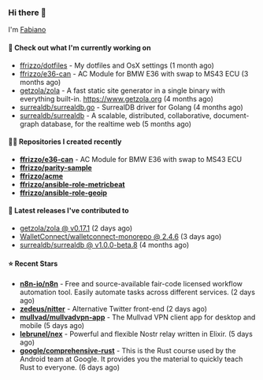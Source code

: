 ### Hi there 👋

I'm [Fabiano](https://ffrizzo.com)

#### 👷 Check out what I'm currently working on


- [ffrizzo/dotfiles](https://github.com/ffrizzo/dotfiles) - My dotfiles and OsX settings (1 month ago)
- [ffrizzo/e36-can](https://github.com/ffrizzo/e36-can) - AC Module for BMW E36 with swap to MS43 ECU (3 months ago)
- [getzola/zola](https://github.com/getzola/zola) - A fast static site generator in a single binary with everything built-in. https://www.getzola.org (4 months ago)
- [surrealdb/surrealdb.go](https://github.com/surrealdb/surrealdb.go) - SurrealDB driver for Golang (4 months ago)
- [surrealdb/surrealdb](https://github.com/surrealdb/surrealdb) - A scalable, distributed, collaborative, document-graph database, for the realtime web (5 months ago)

#### 👨‍💻 Repositories I created recently
- **[ffrizzo/e36-can](https://github.com/ffrizzo/e36-can)** - AC Module for BMW E36 with swap to MS43 ECU
- **[ffrizzo/parity-sample](https://github.com/ffrizzo/parity-sample)**
- **[ffrizzo/acme](https://github.com/ffrizzo/acme)**
- **[ffrizzo/ansible-role-metricbeat](https://github.com/ffrizzo/ansible-role-metricbeat)**
- **[ffrizzo/ansible-role-geoip](https://github.com/ffrizzo/ansible-role-geoip)**

#### 🚀 Latest releases I've contributed to


- [getzola/zola @ v0.17.1](https://github.com/getzola/zola/releases/tag/v0.17.1) (2 days ago)
- [WalletConnect/walletconnect-monorepo @ 2.4.6](https://github.com/WalletConnect/walletconnect-monorepo/releases/tag/2.4.6) (3 days ago)
- [surrealdb/surrealdb @ v1.0.0-beta.8](https://github.com/surrealdb/surrealdb/releases/tag/v1.0.0-beta.8) (4 months ago)

#### ⭐ Recent Stars


- **[n8n-io/n8n](https://github.com/n8n-io/n8n)** - Free and source-available fair-code licensed workflow automation tool. Easily automate tasks across different services. (2 days ago)
- **[zedeus/nitter](https://github.com/zedeus/nitter)** - Alternative Twitter front-end (2 days ago)
- **[mullvad/mullvadvpn-app](https://github.com/mullvad/mullvadvpn-app)** - The Mullvad VPN client app for desktop and mobile (5 days ago)
- **[lebrunel/nex](https://github.com/lebrunel/nex)** - Powerful and flexible Nostr relay written in Elixir. (5 days ago)
- **[google/comprehensive-rust](https://github.com/google/comprehensive-rust)** - This is the Rust course used by the Android team at Google. It provides you the material to quickly teach Rust to everyone. (6 days ago)

